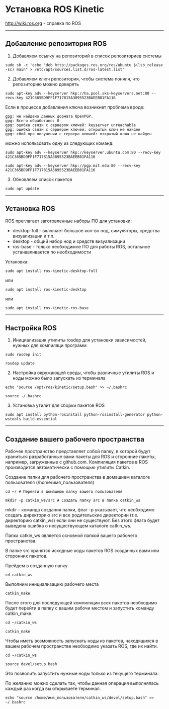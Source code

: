 # **Установка ROS Kinetic**

http://wiki.ros.org - справка по ROS

---------------------------------
## **Добавление репозитория ROS**

1. Добавляем ссылку на репозиторий в список репозиториев системы

```
sudo sh -c 'echo "deb http://packages.ros.org/ros/ubuntu $(lsb_release -sc) main" > /etc/apt/sources.list.d/ros-latest.list'
```

2. Добавляем ключ репозитория, чтобы система поняля, что репозиторию можно доверять

```
sudo apt-key adv --keyserver hkp://ha.pool.sks-keyservers.net:80 --recv-key 421C365BD9FF1F717815A3895523BAEEB01FA116
```

Если в процессе добавления ключа возникнет проблема вроде:

```
gpg: не найдено данных формата OpenPGP.
gpg: Всего обработано: 0
gpg: ошибка связи с сервером ключей: keyserver unreachable
gpg: ошибка связи с сервером ключей: открытый ключ не найден
gpg: сбой при получении с сервера ключей: открытый ключ не найден
```

можно использовать одну из следующих команд:

```
sudo apt-key adv --keyserver hkp://keyserver.ubuntu.com:80 --recv-key 421C365BD9FF1F717815A3895523BAEEB01FA116

sudo apt-key adv --keyserver hkp://pgp.mit.edu:80 --recv-key 421C365BD9FF1F717815A3895523BAEEB01FA116
```

3. Обновляем список пакетов

```
sudo apt update
```

--------------------
## **Установка ROS**

ROS преглагает заготовленные наборы ПО для установки:
- desktop-full - включает большое кол-во нод, симуляторы, средства визуализации и т.п.
- desktop - общий набор нод и средств визуализации
- ros-base - только необходимое ПО для работы ROS, остальное устанавливается по необходимости

Установка:

```
sudo apt install ros-kinetic-desktop-full
```

или

```
sudo apt install ros-kinetic-desktop
```

или

```
sudo apt install ros-kinetic-ros-base
```

-----------
## **Настройка ROS**

1. Инициализация утилиты rosdep для установки зависимостей, нужных для компиляци программ

```
sudo rosdep init
      
rosdep update
```

2. Настройка окружающей среды, чтобы различные утилиты ROS и ноды можно было запускать из терминала

```
echo "source /opt/ros/kinetic/setup.bash" >> ~/.bashrc

source ~/.bashrc
```

3. Установка утилит для сборки пакетов ROS

```
sudo apt install python-rosinstall python-rosinstall-generator python-wstools build-essential
```

-----------------------------
## **Создание вашего рабочего пространства**

Рабочее пространство представляет собой папку, в которой будут храниться разработанные вами пакеты для ROS и сторонние пакеты, например, загруженные с github.com. Компиляция пакетов в ROS производится автоматически с помощью утилиты Catkin.

Создание папки для рабочего пространства в домашнем каталоге пользователя (/home/имя_пользователя)

```
cd ~/ # Перейти в домашнюю папку вашего пользователя

mkdir -p catkin_ws/src # Создать папку src в папке catkin_ws
```

mkdir - команда создания папки, флаг -p указывает, что необходимо создать директорию src и все родительские директории (т.е. директорию catkin_ws) если они не существуют. Без этого флага будет выведена ошибка о несуществующем каталоге catkin_ws.

Папка catkin_ws является основной папкой вашего рабочего пространства.

В папке src хранятся исходные коды пакетов ROS созданных вами или сторонних пакетов.

Прейдем в созданную папку

```
cd catkin_ws
```

Выполним инициализацию рабочего места

```
catkin_make
```

После этого для последующей компиляции всех пакетов необходимо будет перейти в папку с вашим рабочи местом и запустить команду catkin_make.

```
cd ~/catkin_ws

catkin_make
```

Чтобы иметь возможность запускать ноды из пакетов, находящихся в вашем рабочем пространстве необходимо указать ROS, где их найти.

```
cd ~/catkin_ws

source devel/setup.bash
```

Это позволить запустить нужные ноды только из текущего терминала.

По желанию можно сделать так, чтобы данная операция выполнялась каждый раз когда вы открываете терминал.

```
echo "source /home/имя_пользователя/catkin_ws/devel/setup.bash" >> ~/.bashrc
```
